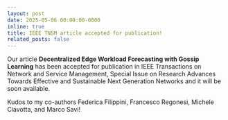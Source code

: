```yaml
---
layout: post
date: 2025-05-06 00:00:00-0000
inline: true
title: IEEE TNSM article accepted for publication!
related_posts: false
---
```


Our article **Decentralized Edge Workload Forecasting with Gossip Learning**
has been accepted for publication in IEEE Transactions on Network and Service Management, Special Issue on Research 
Advances Towards Effective and Sustainable Next Generation Networks and it will be soon available.

Kudos to my co-authors Federica Filippini, Francesco Regonesi, Michele Ciavotta, and Marco Savi!